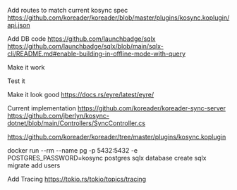 Add routes to match current kosync spec
https://github.com/koreader/koreader/blob/master/plugins/kosync.koplugin/api.json

Add DB code
https://github.com/launchbadge/sqlx
https://github.com/launchbadge/sqlx/blob/main/sqlx-cli/README.md#enable-building-in-offline-mode-with-query

Make it work

Test it

Make it look good
https://docs.rs/eyre/latest/eyre/

Current implementation
https://github.com/koreader/koreader-sync-server
https://github.com/jberlyn/kosync-dotnet/blob/main/Controllers/SyncController.cs

https://github.com/koreader/koreader/tree/master/plugins/kosync.koplugin

docker run --rm --name pg -p 5432:5432  -e POSTGRES_PASSWORD=kosync postgres
sqlx database create
sqlx migrate add users

Add Tracing 
https://tokio.rs/tokio/topics/tracing